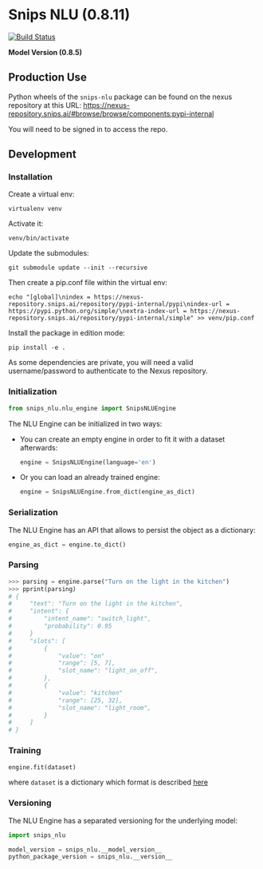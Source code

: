 # Snips NLU (0.8.11)

[![Build Status](https://jenkins2.snips.ai/buildStatus/icon?job=SDK/snips-nlu/master)](https://jenkins2.snips.ai/job/SDK/job/snips-nlu/view/Branches/job/master)

**Model Version (0.8.5)**

## Production Use

Python wheels of the `snips-nlu` package can be found on the nexus repository at this URL: https://nexus-repository.snips.ai/#browse/browse/components:pypi-internal

You will need to be signed in to access the repo.

## Development

### Installation
Create a virtual env:

    virtualenv venv

Activate it:

    venv/bin/activate


Update the submodules:

    git submodule update --init --recursive


Then create a pip.conf file within the virtual env:

```
echo "[global]\nindex = https://nexus-repository.snips.ai/repository/pypi-internal/pypi\nindex-url = https://pypi.python.org/simple/\nextra-index-url = https://nexus-repository.snips.ai/repository/pypi-internal/simple" >> venv/pip.conf
```

Install the package in edition mode:

    pip install -e .
    

As some dependencies are private, you will need a valid username/password to authenticate to the Nexus repository.

### Initialization

```python
from snips_nlu.nlu_engine import SnipsNLUEngine
```


The NLU Engine can be initialized in two ways:

- You can create an empty engine in order to fit it with a dataset afterwards:
    ```python
    engine = SnipsNLUEngine(language='en')
    ```

- Or you can load an already trained engine:
    ```python
    engine = SnipsNLUEngine.from_dict(engine_as_dict)
    ```

### Serialization
The NLU Engine has an API that allows to persist the object as a dictionary:
```python
engine_as_dict = engine.to_dict()
```

### Parsing
```python
>>> parsing = engine.parse("Turn on the light in the kitchen")
>>> pprint(parsing)
# {
#     "text": "Turn on the light in the kitchen", 
#     "intent": {
#         "intent_name": "switch_light",
#         "probability": 0.95
#     }
#     "slots": [
#         {
#             "value": "on"
#             "range": [5, 7],
#             "slot_name": "light_on_off",
#         },
#         {
#             "value": "kitchen"
#             "range": [25, 32],
#             "slot_name": "light_room",
#         }
#     ]
# }
```

### Training
``` python
engine.fit(dataset)
```

where `dataset` is a dictionary which format is described [here](https://github.com/snipsco/snips-nlu/blob/develop/snips_nlu/tests/resources/sample_dataset.json)

### Versioning
The NLU Engine has a separated versioning for the underlying model:
``` python
import snips_nlu

model_version = snips_nlu.__model_version__
python_package_version = snips_nlu.__version__
```
